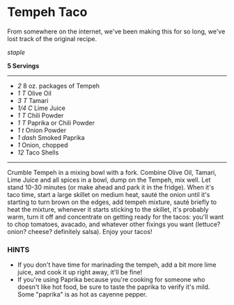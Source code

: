 # Tempeh Taco

From somewhere on the internet, we've been making this for so long, we've lost
track of the original recipe.

*staple*

**5 Servings**

---

- *2* 8 oz. packages of Tempeh
- *1 T* Olive Oil
- *3 T* Tamari
- *1/4 C* Lime Juice
- *1 T* Chili Powder
- *1 T* Paprika or Chili Powder
- *1 t* Onion Powder
- *1 dash* Smoked Paprika
- *1* Onion, chopped
- *12* Taco Shells

---

Crumble Tempeh in a mixing bowl with a fork. Combine Olive Oil, Tamari, Lime
Juice and all spices in a bowl, dump on the Tempeh, mix well. Let stand 10-30
minutes (or make ahead and park it in the fridge). When it's taco time, start a
large skillet on medium heat, sauté the onion until it's starting to turn brown
on the edges, add tempeh mixture, sauté briefly to heat the mixture, whenever it
starts sticking to the skillet, it's probably warm, turn it off and concentrate
on getting ready for the tacos: you'll want to chop tomatoes, avacado, and
whatever other fixings you want (lettuce? onion? cheese? definitely salsa).
Enjoy your tacos!

### HINTS

 - If you don't have time for marinading the tempeh, add a bit more lime juice,
and cook it up right away, it'll be fine!
 - If you're using Paprika because you're cooking for someone who doesn't like
 hot food, be sure to taste the paprika to verify it's mild. Some "paprika" is
 as hot as cayenne pepper.
